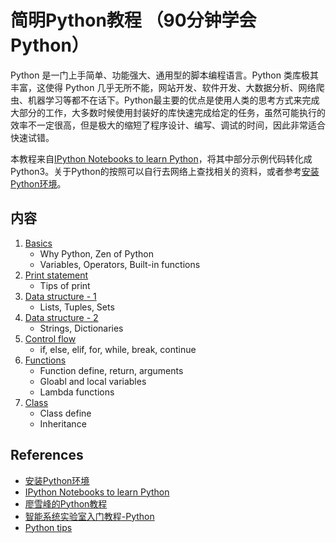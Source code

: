 
# 简明Python教程 （90分钟学会Python）

Python 是一门上手简单、功能强大、通用型的脚本编程语言。Python 类库极其丰富，这使得 Python 几乎无所不能，网站开发、软件开发、大数据分析、网络爬虫、机器学习等都不在话下。Python最主要的优点是使用人类的思考方式来完成大部分的工作，大多数时候使用封装好的库快速完成给定的任务，虽然可能执行的效率不一定很高，但是极大的缩短了程序设计、编写、调试的时间，因此非常适合快速试错。

本教程来自[IPython Notebooks to learn Python](https://github.com/rajathkmp/Python-Lectures)，将其中部分示例代码转化成Python3。关于Python的按照可以自行去网络上查找相关的资料，或者参考[安装Python环境](../tips/InstallPython.md)。

## 内容
1. [Basics](1_Basics.ipynb)
    - Why Python, Zen of Python
    - Variables, Operators, Built-in functions
2. [Print statement](2_Print_Statement.ipynb)
    - Tips of print
3. [Data structure - 1](3_Data_Structure_1.ipynb)
    - Lists, Tuples, Sets
4. [Data structure - 2](4_Data_Structure_2.ipynb)
    - Strings, Dictionaries
5. [Control flow](5_Control_Flow.ipynb)
    - if, else, elif, for, while, break, continue
6. [Functions](6_Function.ipynb)
    - Function define, return, arguments
    - Gloabl and local variables
    - Lambda functions
7. [Class](7_Class.ipynb)
    - Class define
    - Inheritance


## References
* [安装Python环境](../tips/InstallPython.md)
* [IPython Notebooks to learn Python](https://github.com/rajathkmp/Python-Lectures)
* [廖雪峰的Python教程](https://www.liaoxuefeng.com/wiki/1016959663602400)
* [智能系统实验室入门教程-Python](https://gitee.com/pi-lab/SummerCamp/tree/master/python)
* [Python tips](../tips/python)

